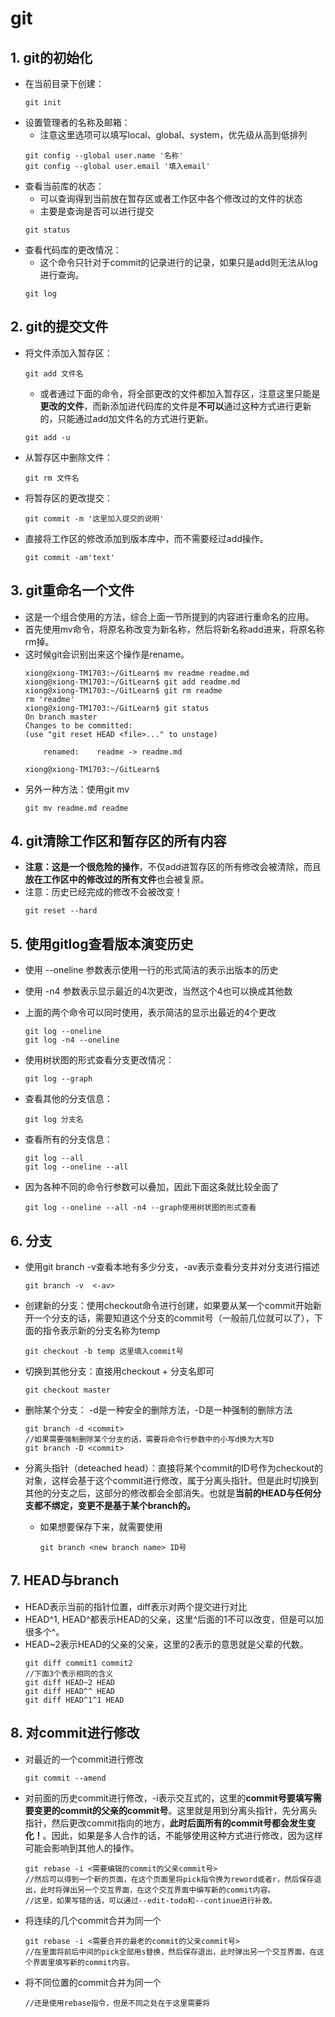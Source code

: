 # git

## 1. git的初始化
- 在当前目录下创建：
    ```
    git init
    ```
- 设置管理者的名称及邮箱：
    - 注意这里选项可以填写local、global、system，优先级从高到低排列
    ```
    git config --global user.name '名称'
    git config --global user.email '填入email'
    ```
- 查看当前库的状态：
    - 可以查询得到当前放在暂存区或者工作区中各个修改过的文件的状态
    - 主要是查询是否可以进行提交
    ```
    git status 
    ```
- 查看代码库的更改情况：
    - 这个命令只针对于commit的记录进行的记录，如果只是add则无法从log进行查询。
    ```
    git log 
    ```

## 2. git的提交文件
- 将文件添加入暂存区：
    ```
    git add 文件名
    ```
    - 或者通过下面的命令，将全部更改的文件都加入暂存区，注意这里只能是**更改的文件**，而新添加进代码库的文件是**不可以**通过这种方式进行更新的，只能通过add加文件名的方式进行更新。
    ```
    git add -u 
    ```

- 从暂存区中删除文件：
    ```
    git rm 文件名
    ```

- 将暂存区的更改提交：
    ```
    git commit -m '这里加入提交的说明'
    ```
- 直接将工作区的修改添加到版本库中，而不需要经过add操作。
    ```
    git commit -am'text'
    ```

## 3. git重命名一个文件
- 这是一个组合使用的方法，综合上面一节所提到的内容进行重命名的应用。
- 首先使用mv命令，将原名称改变为新名称，然后将新名称add进来，将原名称rm掉。
- 这时候git会识别出来这个操作是rename。
    ```
    xiong@xiong-TM1703:~/GitLearn$ mv readme readme.md
    xiong@xiong-TM1703:~/GitLearn$ git add readme.md
    xiong@xiong-TM1703:~/GitLearn$ git rm readme
    rm 'readme'
    xiong@xiong-TM1703:~/GitLearn$ git status
    On branch master
    Changes to be committed:
    (use "git reset HEAD <file>..." to unstage)

        renamed:    readme -> readme.md

    xiong@xiong-TM1703:~/GitLearn$ 
    ```
- 另外一种方法：使用git mv
    ```
    git mv readme.md readme
    ```

## 4. git清除工作区和暂存区的所有内容
- **注意：这是一个很危险的操作**，不仅add进暂存区的所有修改会被清除，而且**放在工作区中的修改过的所有文件**也会被复原。
- 注意：历史已经完成的修改不会被改变！
    ```
    git reset --hard
    ```

## 5. 使用gitlog查看版本演变历史
- 使用 --oneline 参数表示使用一行的形式简洁的表示出版本的历史
- 使用 -n4 参数表示显示最近的4次更改，当然这个4也可以换成其他数
- 上面的两个命令可以同时使用，表示简洁的显示出最近的4个更改

    ```
    git log --oneline
    git log -n4 --oneline
    ```
- 使用树状图的形式查看分支更改情况：
    ```
    git log --graph
    ```
- 查看其他的分支信息：
    ```
    git log 分支名
    ```
- 查看所有的分支信息：
    ```
    git log --all
    git log --oneline --all
    ```
- 因为各种不同的命令行参数可以叠加，因此下面这条就比较全面了
    ```
    git log --oneline --all -n4 --graph使用树状图的形式查看
    ```

## 6. 分支
- 使用git branch -v查看本地有多少分支，-av表示查看分支并对分支进行描述
    ```
    git branch -v  <-av>
    ```
- 创建新的分支：使用checkout命令进行创建，如果要从某一个commit开始新开一个分支的话，需要知道这个分支的commit号（一般前几位就可以了），下面的指令表示新的分支名称为temp
    ```
    git checkout -b temp 这里填入commit号
    ```
- 切换到其他分支：直接用checkout + 分支名即可
    ```
    git checkout master
    ```
- 删除某个分支： -d是一种安全的删除方法，-D是一种强制的删除方法
    ```
    git branch -d <commit>
    //如果需要强制删除某个分支的话，需要将命令行参数中的小写d换为大写D
    git branch -D <commit>
    ```

- 分离头指针（deteached head）：直接将某个commit的ID号作为checkout的对象，这样会基于这个commit进行修改，属于分离头指针。但是此时切换到其他的分支之后，这部分的修改都会全部消失。也就是**当前的HEAD与任何分支都不绑定，变更不是基于某个branch的。**
    - 如果想要保存下来，就需要使用
        ```
        git branch <new branch name> ID号
        ```

## 7. HEAD与branch
- HEAD表示当前的指针位置，diff表示对两个提交进行对比
- HEAD^1, HEAD^都表示HEAD的父亲，这里^后面的1不可以改变，但是可以加很多个^。
- HEAD~2表示HEAD的父亲的父亲，这里的2表示的意思就是父辈的代数。
    ```
    git diff commit1 commit2
    //下面3个表示相同的含义 
    git diff HEAD~2 HEAD
    git diff HEAD^^ HEAD
    git diff HEAD^1^1 HEAD
    ```

## 8. 对commit进行修改
- 对最近的一个commit进行修改
    ```
    git commit --amend
    ```
- 对前面的历史commit进行修改，-i表示交互式的，这里的**commit号要填写需要变更的commit的父亲的commit号**。这里就是用到分离头指针，先分离头指针，然后更改commit指向的地方，**此时后面所有的commit号都会发生变化！**。因此，如果是多人合作的话，不能够使用这种方式进行修改，因为这样可能会影响到其他人的操作。
    ```
    git rebase -i <需要编辑的commit的父亲commit号>
    //然后可以得到一个新的页面，在这个页面里将pick指令换为reword或者r，然后保存退出，此时将弹出另一个交互界面，在这个交互界面中编写新的commit内容。
    //这里，如果写错的话，可以通过--edit-todo和--continue进行补救。
    ```
    
- 将连续的几个commit合并为同一个
    ```
    git rebase -i <需要合并的最老的commit的父亲commit号>
    //在里面将前后中间的pick全部用s替换，然后保存退出，此时弹出另一个交互界面，在这个界面里填写新的commit内容。
    ```
- 将不同位置的commit合并为同一个
    ```
    //还是使用rebase指令，但是不同之处在于这里需要将
    ```